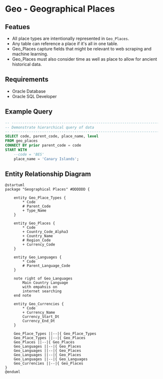 # Geo - Geographical Places

## Featues

* All place types are intentionally represented in `Geo_Places`.
* Any table can reference a place if it's all in one table.
* Geo_Places capture fields that might be relevant to web scraping and machine learning.
* Geo_Places must also consider time as well as place to allow for ancient historical data.

## Requirements

* Oracle Database
* Oracle SQL Developer

## Example Query

```sql
-- --------------------------------------------------------------------------------
-- Demonstrate hierarchical query of data
-- --------------------------------------------------------------------------------
SELECT code, parent_code, place_name, level
FROM geo_places
CONNECT BY prior parent_code = code
START WITH 
    --code = 'BES' 
    place_name = 'Canary Islands';
```

## Entity Relationship Diagram

```plantuml
@startuml
package "Geographical Places" #DDDDDD {

    entity Geo_Place_Types {
        * Code
        # Parent_Code
        + Type_Name
    }

    entity Geo_Places {
        * Code
        + Country_Code_Alpha3
        + Country_Name
        # Region_Code
        + Currency_Code
    }

    entity Geo_Languages {
        * Code
        # Parent_Language_Code
    }

    note right of Geo_Languages 
        Main Country Language 
        with empahsis on 
        internet searching
    end note

    entity Geo_Currencies {
        * Code
        + Currency_Name
        Currency_Start_Dt
        Currency_End_Dt
    }

    Geo_Place_Types ||--|{ Geo_Place_Types
    Geo_Place_Types ||--|{ Geo_Places
    Geo_Places ||--|{ Geo_Places
    Geo_Languages ||--|{ Geo_Places
    Geo_Languages ||--|{ Geo_Places
    Geo_Languages ||--|{ Geo_Places
    Geo_Languages ||--|{ Geo_Languages
    Geo_Currencies ||--|{ Geo_Places
}
@enduml
```

<!-- PlantUML Entity Relationship Diagram
Zero or One 	|o--
Exactly One 	||--
Zero or Many 	}o--
One or Many 	}|--

* Primary/Unique column
+ mandatory column
# Foreign column

- private
# protected
~ package private
+ public
-->